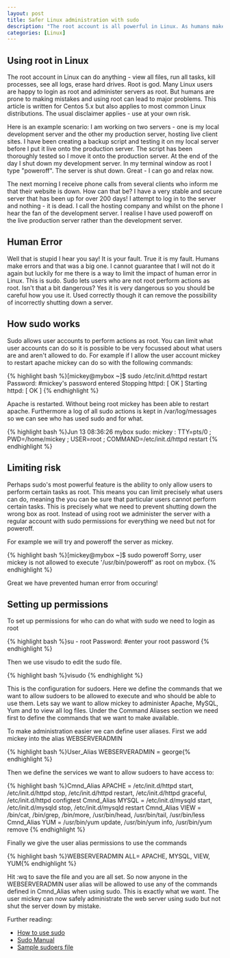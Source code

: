 ```yaml
--- 
layout: post
title: Safer Linux administration with sudo
description: "The root account is all powerful in Linux. As humans make mistakes it is very dangerous to use root on a regular basis. By using sudo you can limit the risk of human error and prevent mistakes from happening. "
categories: [Linux]
---
```

## Using root in Linux

The root account in Linux can do anything - view all files, run all tasks, kill processes, see all logs, erase hard drives. Root is god. Many Linux users are happy to login as root and administer servers as root. But humans are prone to making mistakes and using root can lead to major problems. This article is written for Centos 5.x but also applies to most common Linux distributions. The usual disclaimer applies - use at your own risk.

Here is an example scenario: I am working on two servers - one is my local development server and the other my production server, hosting live client sites. I have been creating a backup script and testing it on my local server before I put it live onto the production server. The script has been thoroughly tested so I move it onto the production server. At the end of the day I shut down my development server. In my terminal window as root I type "poweroff". The server is shut down. Great - I can go and relax now.

The next morning I receive phone calls from several clients who inform me that their website is down. How can that be? I have a very stable and secure server that has been up for over 200 days! I attempt to log in to the server and nothing - it is dead. I call the hosting company and whilst on the phone I hear the fan of the development server. I realise I have used poweroff on the live production server rather than the development server.

## Human Error

Well that is stupid I hear you say! It is your fault. True it is my fault. Humans make errors and that was a big one. I cannot guarantee that I will not do it again but luckily for me there is a way to limit the impact of human error in Linux. This is sudo. Sudo lets users who are not root perform actions as root. Isn't that a bit dangerous? Yes it is very dangerous so you should be careful how you use it. Used correctly though it can remove the possibility of incorrectly shutting down a server.

## How sudo works

Sudo allows user accounts to perform actions as root. You can limit what user accounts can do so it is possible to be very focussed about what users are and aren't allowed to do. For example if I allow the user account mickey to restart apache mickey can do so with the following commands:

{% highlight bash %}[mickey@mybox ~]$   sudo /etc/init.d/httpd restart
Password: #mickey's password entered
Stopping httpd:                                            [  OK  ]
Starting httpd:                                            [  OK  ]
{% endhighlight %}

Apache is restarted. Without being root mickey has been able to restart apache. Furthermore a log of all sudo actions is kept in /var/log/messages so we can see who has used sudo and for what.  

{% highlight bash %}Jun 13 08:36:26 mybox sudo:   mickey : TTY=pts/0 ; PWD=/home/mickey ; USER=root ; COMMAND=/etc/init.d/httpd restart 
{% endhighlight %}

## Limiting risk

Perhaps sudo's most powerful feature is the ability to only allow users to perform certain tasks as root. This means you can limit precisely what users can do, meaning the you can be sure that particular users cannot perform certain tasks. This is precisely what we need to prevent shutting down the wrong box as root. Instead of using root we administer the server with a regular account with sudo permissions for everything we need but not for poweroff.

For example we will try and poweroff the server as mickey. 

{% highlight bash %}[mickey@mybox ~]$  sudo poweroff
Sorry, user mickey is not allowed to execute '/usr/bin/poweroff' as root on mybox.
{% endhighlight %}

Great we have prevented human error from occuring!

## Setting up permissions

To set up permissions for who can do what with sudo we need to login as root  

{% highlight bash %}su - root
Password: #enter your root password
{% endhighlight %}

Then we use visudo to edit the sudo file. 

{% highlight bash %}visudo {% endhighlight %}

This is the configuration for sudoers. Here we define the commands that we want to allow sudoers to be allowed to execute and who should be able to use them. Lets say we want to allow mickey to administer Apache, MySQL, Yum and to view all log files. Under the Command Aliases section we need first to define the commands that we want to make available. 

To make administration easier we can define user aliases. First we add mickey into the alias WEBSERVERADMIN 

{% highlight bash %}User_Alias WEBSERVERADMIN = george{% endhighlight %}

Then we define the services we want to allow sudoers to have access to: 

{% highlight bash %}Cmnd_Alias     APACHE = /etc/init.d/httpd start, /etc/init.d/httpd stop, /etc/init.d/httpd restart, /etc/init.d/httpd graceful, /etc/init.d/httpd configtest
Cmnd_Alias     MYSQL = /etc/init.d/mysqld start, /etc/init.d/mysqld stop, /etc/init.d/mysqld restart
Cmnd_Alias     VIEW = /bin/cat, /bin/grep, /bin/more, /usr/bin/head, /usr/bin/tail, /usr/bin/less
Cmnd_Alias     YUM = /usr/bin/yum update, /usr/bin/yum info, /usr/bin/yum remove
{% endhighlight %}

Finally we give the user alias permissions to use the commands

{% highlight bash %}WEBSERVERADMIN ALL= APACHE, MYSQL, VIEW, YUM{% endhighlight %}

Hit :wq to save the file and you are all set. So now anyone in the WEBSERVERADMIN user alias will be allowed to use any of the commands defined in Cmnd_Alias when using sudo. This is exactly what we want. The user mickey can now safely administrate the web server using sudo but not shut the server down by mistake.

Further reading:

*   [How to use sudo][1]
*   [Sudo Manual][2]
*   [Sample sudoers file][3]

 [1]: http://www.chinalinuxpub.com/doc/www.siliconvalleyccie.com/linux-hn/sudo.htm
 [2]: http://www.sudo.ws/sudo/man/sudo.html
 [3]: http://www.sudo.ws/sudo/sample.sudoers

